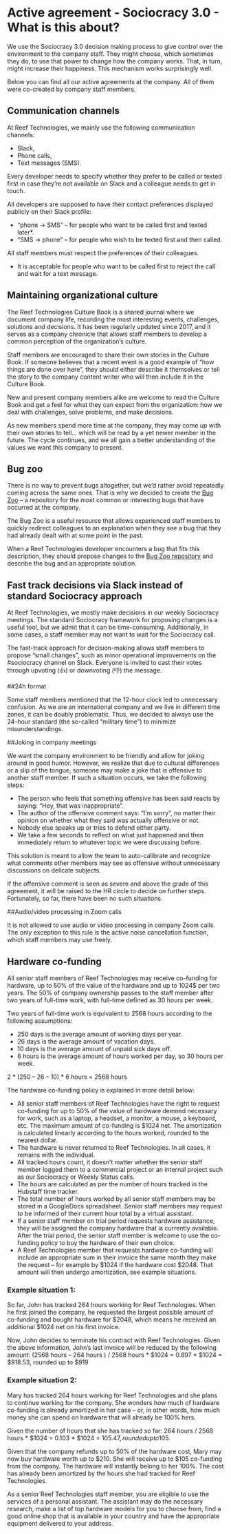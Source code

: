 # Active agreement - Sociocracy 3.0 - What is this about?

We use the Sociocracy 3.0 decision making process to give control over the environment to the company staff. They might choose, which sometimes they do, to use that power to change how the company works. That, in turn, might increase their happiness. This mechanism works surprisingly well. 

Below you can find all our active agreements at the company. All of them were co-created by company staff members.

## Communication channels

At Reef Technologies, we mainly use the following communication channels:
- Slack,
- Phone calls,
- Text messages (SMS).

Every developer needs to specify whether they prefer to be called or texted first in case they’re not available on Slack and a colleague needs to get in touch.

All developers are supposed to have their contact preferences displayed publicly on their Slack profile:
- “phone -> SMS” – for people who want to be called first and texted later*.
- “SMS -> phone” – for people who wish to be texted first and then called.

All staff members must respect the preferences of their colleagues.

* It is acceptable for people who want to be called first to reject the call and wait for a text message.

## Maintaining organizational culture

The Reef Technologies Culture Book is a shared journal where we document company life, recording the most interesting events, challenges, solutions and decisions. It has been regularly updated since 2017, and it serves as a company chronicle that allows staff members to develop a common perception of the organization’s culture.

Staff members are encouraged to share their own stories in the Culture Book. If someone believes that a recent event is a good example of “how things are done over here”, they should either describe it themselves or tell the story to the company content writer who will then include it in the Culture Book.

New and present company members alike are welcome to read the Culture Book and get a feel for what they can expect from the organization: how we deal with challenges, solve problems, and make decisions. 

As new members spend more time at the company, they may come up with their own stories to tell… which will be read by a yet newer member in the future. The cycle continues, and we all gain a better understanding of the values we want this company to present.

## Bug zoo

There is no way to prevent bugs altogether, but we’d rather avoid repeatedly coming across the same ones. That is why we decided to create the [Bug Zoo](https://github.com/reef-technologies/python-review-zoo/) – a repository for the most common or interesting bugs that have occurred at the company. 

The Bug Zoo is a useful resource that allows experienced staff members to quickly redirect colleagues to an explanation when they see a bug that they had already dealt with at some point in the past. 

When a Reef Technologies developer encounters a bug that fits this description, they should propose changes to the [Bug Zoo repository](https://github.com/reef-technologies/python-review-zoo/) and describe the bug and an appropriate solution.

## Fast track decisions via Slack instead of standard Sociocracy approach

At Reef Technologies, we mostly make decisions in our weekly Sociocracy meetings. The standard Sociocracy framework for proposing changes is a useful tool, but we admit that it can be time-consuming. Additionally, in some cases, a staff member may not want to wait for the Sociocracy call.

The fast-track approach for decision-making allows staff members to propose “small changes”, such as minor operational improvements on the #sociocracy channel on Slack. Everyone is invited to cast their votes through upvoting (:thumbsup:) or downvoting (:thumbsdown:)  the message.

##24h format

Some staff members mentioned that the 12-hour clock led to unnecessary confusion. As we are an international company and we live in different time zones, it can be doubly problematic. Thus, we decided to always use the 24-hour standard (the so-called “military time”) to minimize misunderstandings.

##Joking in company meetings

We want the company environment to be friendly and allow for joking around in good humor. However, we realize that due to cultural differences or a slip of the tongue, someone may make a joke that is offensive to another staff member. If such a situation occurs, we take the following steps:
- The person who feels that something offensive has been said reacts by saying: “Hey, that was inappropriate”.
- The author of the offensive comment says: “I’m sorry”, no matter their opinion on whether what they said was actually offensive or not.
- Nobody else speaks up or tries to defend either party.
- We take a few seconds to reflect on what just happened and then immediately return to whatever topic we were discussing before.

This solution is meant to allow the team to auto-calibrate and recognize what comments other members may see as offensive without unnecessary discussions on delicate subjects.

If the offensive comment is seen as severe and above the grade of this agreement, it will be raised to the HR circle to decide on further steps. Fortunately, so far, there have been no such situations.

##Audio/video processing in Zoom calls

It is not allowed to use audio or video processing in company Zoom calls. The only exception to this rule is the active noise cancellation function, which staff members may use freely.

## Hardware co-funding

All senior staff members of Reef Technologies may receive co-funding for hardware, up to 50% of the value of the hardware and up to 1024$ per two years. The 50% of company ownership passes to the staff member after two years of full-time work, with full-time defined as 30 hours per week.

Two years of full-time work is equivalent to 2568 hours according to the following assumptions:
- 250 days is the average amount of working days per year.
- 26 days is the average amount of vacation days.
- 10 days is the average amount of unpaid sick days off.
- 6 hours is the average amount of hours worked per day, so 30 hours per week.

2 * (250 – 26 – 10) * 6 hours = 2568 hours

The hardware co-funding policy is explained in more detail below:
- All senior staff members of Reef Technologies have the right to request co-funding for up to 50% of the value of hardware deemed necessary for work, such as a laptop, a headset, a monitor, a mouse, a keyboard, etc. The maximum amount of co-funding is $1024 net. The amortization is calculated linearly according to the hours worked, rounded to the nearest dollar.
- The hardware is never returned to Reef Technologies. In all cases, it remains with the individual.
- All tracked hours count, it doesn’t matter whether the senior staff member logged them to a commercial project or an internal project such as our Sociocracy or Weekly Status calls.
- The hours are calculated as per the number of hours tracked in the Hubstaff time tracker.
- The total number of hours worked by all senior staff members may be stored in a GoogleDocs spreadsheet. Senior staff members may request to be informed of their current hour total by a virtual assistant.
- If a senior staff member on trial period requests hardware assistance, they will be assigned the company hardware that is currently available. After the trial period, the senior staff member is welcome to use the co-funding policy to buy the hardware of their own choice.
- A Reef Technologies member that requests hardware co-funding will include an appropriate sum in their invoice the same month they make the request – for example by $1024 if the hardware cost $2048. That amount will then undergo amortization, see example situations.

### Example situation 1:

So far, John has tracked 264 hours working for Reef Technologies. When he first joined the company, he requested the largest possible amount of co-funding and bought hardware for $2048, which means he received an additional $1024 net on his first invoice.

Now, John decides to terminate his contract with Reef Technologies. Given the above information, John’s last invoice will be reduced by the following amount:
(2568 hours – 264 hours ) / 2568 hours * $1024 = 0.897 * $1024 = $918.53, rounded up to $919

### Example situation 2:

Mary has tracked 264 hours working for Reef Technologies and she plans to continue working for the company. She wonders how much of hardware co-funding is already amortized in her case – or, in other words, how much money she can spend on hardware that will already be 100% hers.

Given the number of hours that she has tracked so far:
264 hours / 2568 hours * $1024 = 0.103 * $1024 = $105.47, rounded up to 105$.

Given that the company refunds up to 50% of the hardware cost, Mary may now buy hardware worth up to $210. She will receive up to $105 co-funding from the company. The hardware will instantly belong to her 100%. The cost has already been amortized by the hours she had tracked for Reef Technologies.

As a senior Reef Technologies staff member, you are eligible to use the services of a personal assistant. The assistant may do the necessary research, make a list of top hardware models for you to choose from, find a good online shop that is available in your country and have the appropriate equipment delivered to your address.
